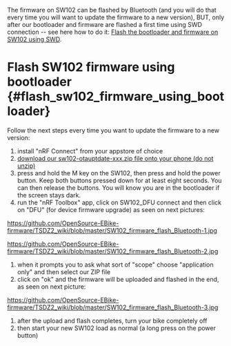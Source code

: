 The firmware on SW102 can be flashed by Bluetooth (and you will do that
every time you will want to update the firmware to a new version), BUT,
only after our bootloader and firmware are flashed a first time using
SWD connection \-- see here how to do it: [Flash the bootloader and
firmware on SW102 using
SWD](Flash_the_bootloader_and_firmware_on_SW102_using_SWD "wikilink").

# Flash SW102 firmware using bootloader {#flash_sw102_firmware_using_bootloader}

Follow the next steps every time you want to update the firmware to a
new version:

1.  install \"nRF Connect\" from your appstore of choice
2.  [download our sw102-otauptdate-xxx.zip file onto your phone (do not
    unzip)](https://github.com/OpenSource-EBike-firmware/Color_LCD/releases)
3.  press and hold the M key on the SW102, then press and hold the power
    button. Keep both buttons pressed down for at least eight seconds.
    You can then release the buttons. You will know you are in the
    bootloader if the screen stays dark.
4.  run the \"nRF Toolbox\" app, click on SW102_DFU connect and then
    click on \"DFU\" (for device firmware upgrade) as seen on next
    pictures:

<https://github.com/OpenSource-EBike-firmware/TSDZ2_wiki/blob/master/SW102_firmware_flash_Bluetooth-1.jpg>

<https://github.com/OpenSource-EBike-firmware/TSDZ2_wiki/blob/master/SW102_firmware_flash_Bluetooth-2.jpg>

1.  when it prompts you to ask what sort of \"scope\" choose
    \"application only\" and then select our ZIP file
2.  click on \"ok\" and the firmware will be uploaded and flashed in the
    end, as seen on next picture:

<https://github.com/OpenSource-EBike-firmware/TSDZ2_wiki/blob/master/SW102_firmware_flash_Bluetooth-3.jpg>

1.  after the upload and flash completes, turn your bike completely off
2.  then start your new SW102 load as normal (a long press on the power
    button)
